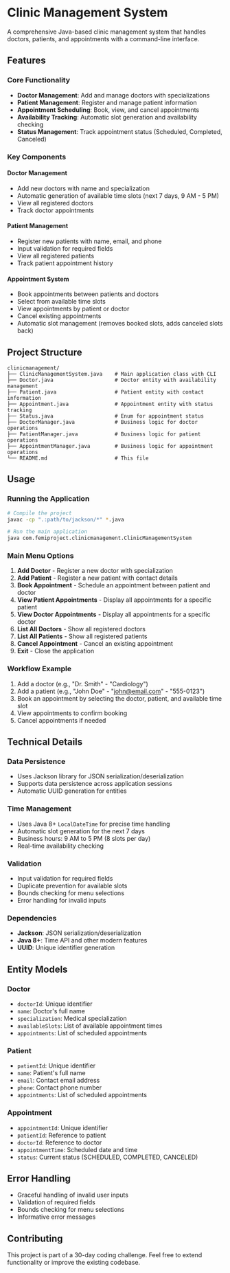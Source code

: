 # Clinic Management System

A comprehensive Java-based clinic management system that handles doctors, patients, and appointments with a command-line interface.

## Features

### Core Functionality

- **Doctor Management**: Add and manage doctors with specializations
- **Patient Management**: Register and manage patient information
- **Appointment Scheduling**: Book, view, and cancel appointments
- **Availability Tracking**: Automatic slot generation and availability checking
- **Status Management**: Track appointment status (Scheduled, Completed, Canceled)

### Key Components

#### Doctor Management

- Add new doctors with name and specialization
- Automatic generation of available time slots (next 7 days, 9 AM - 5 PM)
- View all registered doctors
- Track doctor appointments

#### Patient Management

- Register new patients with name, email, and phone
- Input validation for required fields
- View all registered patients
- Track patient appointment history

#### Appointment System

- Book appointments between patients and doctors
- Select from available time slots
- View appointments by patient or doctor
- Cancel existing appointments
- Automatic slot management (removes booked slots, adds canceled slots back)

## Project Structure

```
clinicmanagement/
├── ClinicManagementSystem.java    # Main application class with CLI
├── Doctor.java                    # Doctor entity with availability management
├── Patient.java                   # Patient entity with contact information
├── Appointment.java               # Appointment entity with status tracking
├── Status.java                    # Enum for appointment status
├── DoctorManager.java             # Business logic for doctor operations
├── PatientManager.java            # Business logic for patient operations
├── AppointmentManager.java        # Business logic for appointment operations
└── README.md                      # This file
```

## Usage

### Running the Application

```bash
# Compile the project
javac -cp ".:path/to/jackson/*" *.java

# Run the main application
java com.femiproject.clinicmanagement.ClinicManagementSystem
```

### Main Menu Options

1. **Add Doctor** - Register a new doctor with specialization
2. **Add Patient** - Register a new patient with contact details
3. **Book Appointment** - Schedule an appointment between patient and doctor
4. **View Patient Appointments** - Display all appointments for a specific patient
5. **View Doctor Appointments** - Display all appointments for a specific doctor
6. **List All Doctors** - Show all registered doctors
7. **List All Patients** - Show all registered patients
8. **Cancel Appointment** - Cancel an existing appointment
9. **Exit** - Close the application

### Workflow Example

1. Add a doctor (e.g., "Dr. Smith" - "Cardiology")
2. Add a patient (e.g., "John Doe" - "john@email.com" - "555-0123")
3. Book an appointment by selecting the doctor, patient, and available time slot
4. View appointments to confirm booking
5. Cancel appointments if needed

## Technical Details

### Data Persistence

- Uses Jackson library for JSON serialization/deserialization
- Supports data persistence across application sessions
- Automatic UUID generation for entities

### Time Management

- Uses Java 8+ `LocalDateTime` for precise time handling
- Automatic slot generation for the next 7 days
- Business hours: 9 AM to 5 PM (8 slots per day)
- Real-time availability checking

### Validation

- Input validation for required fields
- Duplicate prevention for available slots
- Bounds checking for menu selections
- Error handling for invalid inputs

### Dependencies

- **Jackson**: JSON serialization/deserialization
- **Java 8+**: Time API and other modern features
- **UUID**: Unique identifier generation

## Entity Models

### Doctor

- `doctorId`: Unique identifier
- `name`: Doctor's full name
- `specialization`: Medical specialization
- `availableSlots`: List of available appointment times
- `appointments`: List of scheduled appointments

### Patient

- `patientId`: Unique identifier
- `name`: Patient's full name
- `email`: Contact email address
- `phone`: Contact phone number
- `appointments`: List of scheduled appointments

### Appointment

- `appointmentId`: Unique identifier
- `patientId`: Reference to patient
- `doctorId`: Reference to doctor
- `appointmentTime`: Scheduled date and time
- `status`: Current status (SCHEDULED, COMPLETED, CANCELED)

## Error Handling

- Graceful handling of invalid user inputs
- Validation of required fields
- Bounds checking for menu selections
- Informative error messages

## Contributing

This project is part of a 30-day coding challenge. Feel free to extend functionality or improve the existing codebase.
